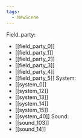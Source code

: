 ```yaml
---
tags:
  - NewScene
---
```

Field_party:
- [[field_party_0]]
- [[field_party_1]]
- [[field_party_2]]
- [[field_party_3]]
- [[field_party_4]]
- [[field_party_5]]
System:
- [[system_0]]
- [[system_12]]
- [[system_13]]
- [[system_14]]
- [[system_15]]
- [[system_40]]
Sound:
- [[sound_103]]
- [[sound_14]]
